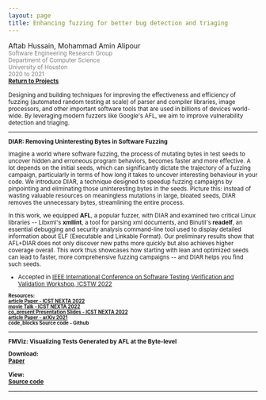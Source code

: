 ```yaml
---
layout: page
title: Enhancing fuzzing for better bug detection and triaging
---
```


Aftab Hussain, Mohammad Amin Alipour <small>
<br> <font color="gray">Software Engineering Research Group
<br> Department of Computer Science
<br> University of Houston 
<br> 2020 to 2021</font> 
<br><b><a href="../Projects/index.html#fuzz-enhance-menu">Return to Projects</a></b>

Designing and building techniques for improving the effectiveness and
efficiency of fuzzing (automated random testing at scale) of parser and
compiler libraries, image processors, and other important software tools that
are used in billions of devices world-wide. By leveraging modern fuzzers like
Google's AFL, we aim to improve vulnerability detection and triaging.

_________________________


<b> DIAR: Removing Uninteresting Bytes in Software Fuzzing </b>

Imagine a world where software fuzzing, the process of mutating bytes in test seeds to uncover hidden and erroneous program behaviors, becomes faster and more effective. A lot depends on the initial seeds, which can significantly dictate the trajectory of a fuzzing campaign, particularly in terms of how long it takes to uncover interesting behaviour in your code. We introduce DIAR, a technique designed to speedup fuzzing campaigns by pinpointing and eliminating those uninteresting bytes in the seeds. Picture this: instead of wasting valuable resources on meaningless mutations in large, bloated seeds, DIAR removes the unnecessary bytes, streamlining the entire process. 

In this work, we equipped <b>AFL</b>, a popular fuzzer, with DIAR and examined two critical Linux libraries -- Libxml's <b>xmllint</b>, a tool for parsing xml documents, and Binutil's <b>readelf</b>, an essential debugging and security analysis command-line tool used to display detailed information about ELF (Executable and Linkable Format). Our preliminary results show that AFL+DIAR does not only discover new paths more quickly but also achieves higher coverage overall. This work thus showcases how starting with lean and optimized seeds can lead to faster, more comprehensive fuzzing campaigns -- and DIAR helps you find such seeds. 

- Accepted in [IEEE International Conference on Software Testing Verification and Validation Workshop, ICSTW 2022](https://ieeexplore.ieee.org/xpl/conhome/9787917/proceeding)

<small>
<b>
Resources:
<br>
<a href="https://ieeexplore.ieee.org/document/9787966">
<span class="material-symbols-outlined"> article </span>Paper - ICST NEXTA 2022
</a>
<br>
<a href="https://www.youtube.com/watch?v=iRU8Rfd6Fcc&feature=youtu.be">
<span class="material-symbols-outlined"> movie </span>Talk - ICST NEXTA 2022
</a>
<br>
<a href="https://www.slideshare.net/slideshow/removing-uninteresting-bytes-in-software-fuzzing-6968/269537913">
<span class="material-symbols-outlined"> co_present </span>Presentation Slides - ICST NEXTA 2022
</a>
<br>
<a href="https://arxiv.org/pdf/2112.13297">
<span class="material-symbols-outlined"> article </span>Paper - arXiv 2021
</a>
<br
<a href="https://github.com/AftabHussain/diar?tab=readme-ov-file">
<span class="material-symbols-outlined"> code_blocks </span>Source code - Github
</a>
</b>
</small>

_________________________


<b>FMViz: Visualizing Tests Generated by AFL at the Byte-level</b>

<b>Download:
<br>[Paper](/documents/pubs/lxds-usenix19.pdf)
<br><br>
<b>View:
<br>[Source code](https://gitlab.flux.utah.edu/xcap/xcap-capability-linux/tree/dev_idl_4.8_no_channels/tools/lcd/idl)



_________________________

